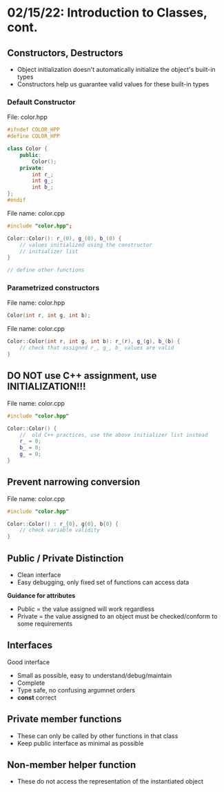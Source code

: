 # 02/15/22: Introduction to Classes, cont.

## Constructors, Destructors
- Object initialization doesn't automatically initialize the object's built-in types
- Constructors help us guarantee valid values for these built-in types

### Default Constructor
File: color.hpp
``` cpp
#ifndef COLOR_HPP
#define COLOR_HPP

class Color {
    public:
        Color();
    private:
        int r_;
        int g_;
        int b_; 
};
#endif
```

File name: color.cpp
``` cpp
#include "color.hpp";

Color::Color(): r_(0), g_(0), b_(0) {
    // values initialized using the constructor
    // initializer list 
}

// define other functions
```

### Parametrized constructors
File name: color.hpp
``` cpp
Color(int r, int g, int b);
```

File name: color.cpp
``` cpp
Color::Color(int r, int g, int b): r_(r), g_(g), b_(b) {
    // check that assigned r_, g_, b_ values are valid 
}
```

## DO NOT use C++ assignment, use INITIALIZATION!!!
File name: color.cpp
``` cpp
#include "color.hpp"

Color::Color() {
    //  old C++ practices, use the above initializer list instead
    r_ = 0;
    b_ = 0;
    g_ = 0;
}
```

## Prevent narrowing conversion 
File name: color.cpp
``` cpp
#include "color.hpp"

Color::Color() : r_{0}, g{0}, b{0} {
    // check variable validity
}
```

## Public / Private Distinction
- Clean interface
- Easy debugging, only fixed set of functions can access data

**Guidance for attributes**
- Public = the value assigned will work regardless 
- Private = the value assigned to an object must be checked/conform to some requirements

## Interfaces
Good interface
- Small as possible, easy to understand/debug/maintain
- Complete
- Type safe, no confusing argumnet orders
- **const** correct

## Private member functions
- These can only be called by other functions in that class
- Keep public interface as minimal as possible

## Non-member helper function
- These do not access the representation of the instantiated object 
